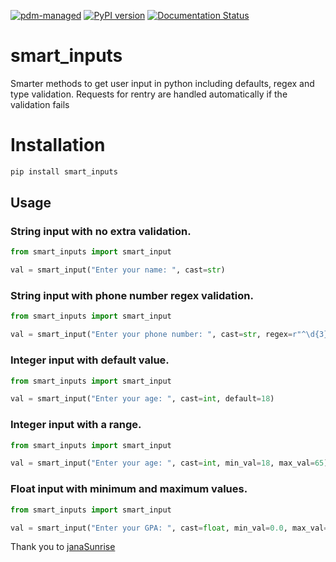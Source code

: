 [![pdm-managed](https://img.shields.io/badge/pdm-managed-blueviolet)](https://pdm.fming.dev)
[![PyPI version](https://badge.fury.io/py/smart-inputs.svg)](https://badge.fury.io/py/smart-inputs)
[![Documentation Status](https://readthedocs.org/projects/smart-inputs/badge/?version=latest)](https://smart-inputs.readthedocs.io/en/latest/?badge=latest)


# smart_inputs

Smarter methods to get user input in python including defaults, regex and type validation. Requests for rentry are handled automatically if the validation fails

# Installation

```sh
pip install smart_inputs
```

## Usage

### String input with no extra validation.

```py
from smart_inputs import smart_input

val = smart_input("Enter your name: ", cast=str)
```

### String input with phone number regex validation.

```py
from smart_inputs import smart_input

val = smart_input("Enter your phone number: ", cast=str, regex=r"^\d{3}-\d{3}-\d{4}$")
```

### Integer input with default value.

```py
from smart_inputs import smart_input

val = smart_input("Enter your age: ", cast=int, default=18)
```

### Integer input with a range.

```py
from smart_inputs import smart_input

val = smart_input("Enter your age: ", cast=int, min_val=18, max_val=65)
```

### Float input with minimum and maximum values.

```py
from smart_inputs import smart_input

val = smart_input("Enter your GPA: ", cast=float, min_val=0.0, max_val=4.0)
```

Thank you to [janaSunrise](https://github.com/janaSunrise)